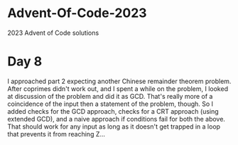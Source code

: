 # Advent-Of-Code-2023
2023 Advent of Code solutions

# Day 8
I approached part 2 expecting another Chinese remainder theorem problem.
After coprimes didn't work out,
and I spent a while on the problem,
I looked at discussion of the problem and did it as GCD.
That's really more of a coincidence of the input then a statement of the problem, though.
So I added checks for the GCD approach,
checks for a CRT approach (using extended GCD),
and a naive approach if conditions fail for both the above.
That should work for any input as long as it doesn't get trapped in a loop that prevents it from reaching Z...
